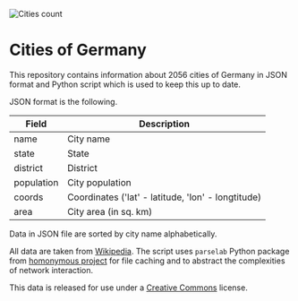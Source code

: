 ![Cities count](https://img.shields.io/badge/cities-2052-green)

# Cities of Germany

This repository contains information about 2056 cities of Germany in JSON format and
Python script which is used to keep this up to date.

JSON format is the following.

Field|Description
----|--------
name|City name
state|State
district|District
population|City population
coords|Coordinates ('lat' - latitude, 'lon' - longtitude)
area|City area (in sq. km)

Data in JSON file are sorted by city name alphabetically.

All data are taken from [Wikipedia](https://en.m.wikipedia.org/wiki/List_of_cities_and_towns_in_Germany). The
script uses `parselab` Python package from [homonymous project](https://github.com/pensnarik/parselab) for
file caching and to abstract the complexities of network interaction.

This data is released for use under a [Creative Commons](https://creativecommons.org) license.
